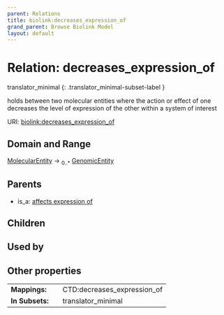```yaml
---
parent: Relations
title: biolink:decreases_expression_of
grand_parent: Browse Biolink Model
layout: default
---
```


# Relation: decreases_expression_of

translator_minimal
{: .translator_minimal-subset-label }


holds between two molecular entities where the action or effect of one decreases the level of expression of the other within a system of interest

URI: [biolink:decreases_expression_of](https://w3id.org/biolink/vocab/decreases_expression_of)

## Domain and Range

[MolecularEntity](MolecularEntity.md) ->  <sub>0..*</sub> [GenomicEntity](GenomicEntity.md)

## Parents

 *  is_a: [affects expression of](affects_expression_of.md)

## Children


## Used by


## Other properties

|  |  |  |
| --- | --- | --- |
| **Mappings:** | | CTD:decreases_expression_of |
| **In Subsets:** | | translator_minimal |

